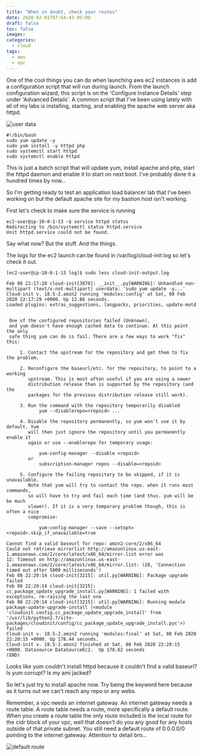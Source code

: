 ```yaml
---
title: "When in doubt, check your routes"
date: 2020-02-01T07:54:43-05:00
draft: false
toc: false
images:
categories:
  - cloud
tags:
  - aws
  - vpc
---
```


One of the cool things you can do when launching aws ec2 instances is add a configuration script that will run during launch.  From the launch configuration wizard, this script is on the 'Configure Instance Details' step under 'Advanced Details'.  A common script that I've been using lately with all of my labs is installing, starting, and enabling the apache web server aka httpd.

![user data](/images/ec2-user-data-section.png)

```
#!/bin/bash
sudo yum update -y
sudo yum install -y httpd php
sudo systemctl start httpd
sudo systemctl enable httpd
```

This is just a batch script that will update yum, install apache and php, start the httpd daemon and enable it to start on next boot.  I've probably done it a hundred times by now...

So I'm getting ready to test an application load balancer lab that I've been working on but the default apache site for my bastion host isn't working.

First let's check to make sure the service is running

```
ec2-user@ip-10-0-1-13 ~$ service httpd status
Redirecting to /bin/systemctl status httpd.service
Unit httpd.service could not be found.
```

Say what now?
But the stuff.  And the things.

The logs for the ec2 launch can be found in /var/log/cloud-init.log so let's check it out.

```
[ec2-user@ip-10-0-1-13 log]$ sudo less cloud-init-output.log

Feb 08 22:17:28 cloud-init[3070]: __init__.py[WARNING]: Unhandled non-multipart (text/x-not-multipart) userdata: 'sudo yum update -y...'
Cloud-init v. 18.5-2.amzn2 running 'modules:config' at Sat, 08 Feb 2020 22:17:29 +0000. Up 12.86 seconds.
Loaded plugins: extras_suggestions, langpacks, priorities, update-motd


 One of the configured repositories failed (Unknown),
 and yum doesn't have enough cached data to continue. At this point the only
 safe thing yum can do is fail. There are a few ways to work "fix" this:

     1. Contact the upstream for the repository and get them to fix the problem.

     2. Reconfigure the baseurl/etc. for the repository, to point to a working
        upstream. This is most often useful if you are using a newer
        distribution release than is supported by the repository (and the
        packages for the previous distribution release still work).

     3. Run the command with the repository temporarily disabled
            yum --disablerepo=<repoid> ...

     4. Disable the repository permanently, so yum won't use it by default. Yum
        will then just ignore the repository until you permanently enable it
        again or use --enablerepo for temporary usage:

            yum-config-manager --disable <repoid>
        or
            subscription-manager repos --disable=<repoid>

     5. Configure the failing repository to be skipped, if it is unavailable.
        Note that yum will try to contact the repo. when it runs most commands,
        so will have to try and fail each time (and thus. yum will be be much
        slower). If it is a very temporary problem though, this is often a nice
        compromise:

            yum-config-manager --save --setopt=<repoid>.skip_if_unavailable=true

Cannot find a valid baseurl for repo: amzn2-core/2/x86_64
Could not retrieve mirrorlist http://amazonlinux.us-east-1.amazonaws.com/2/core/latest/x86_64/mirror.list error was
12: Timeout on http://amazonlinux.us-east-1.amazonaws.com/2/core/latest/x86_64/mirror.list: (28, 'Connection timed out after 5000 milliseconds')
Feb 08 22:20:14 cloud-init[3215]: util.py[WARNING]: Package upgrade failed
Feb 08 22:20:14 cloud-init[3215]: cc_package_update_upgrade_install.py[WARNING]: 1 failed with exceptions, re-raising the last one
Feb 08 22:20:14 cloud-init[3215]: util.py[WARNING]: Running module package-update-upgrade-install (<module 'cloudinit.config.cc_package_update_upgrade_install' from '/usr/lib/python2.7/site-packages/cloudinit/config/cc_package_update_upgrade_install.pyc'>) failed
Cloud-init v. 18.5-2.amzn2 running 'modules:final' at Sat, 08 Feb 2020 22:20:15 +0000. Up 178.44 seconds.
Cloud-init v. 18.5-2.amzn2 finished at Sat, 08 Feb 2020 22:20:15 +0000. Datasource DataSourceEc2.  Up 178.62 seconds
(END)
```

Looks like yum couldn't install httpd because it couldn't find a valid baseurl?  Is yum corrupt?  Is my ami jacked?

So let's just try to install apache now.  Try being the keyword here because as it turns out we can't reach any repo or any webs.

Remember, a vpc needs an internet gateway.  An internet gateway needs a route table.  A route table needs a route, more specifically a default route.  When you create a route table the only route included is the local route for the cidr block of your vpc, well that doesn't do you any good for any hosts outside of that private subnet.  You still need a default route of 0.0.0.0/0 pointing to the internet gateway.  Attention to detail bro...

![default route](/images/vpc-route-table-default-route.png)

